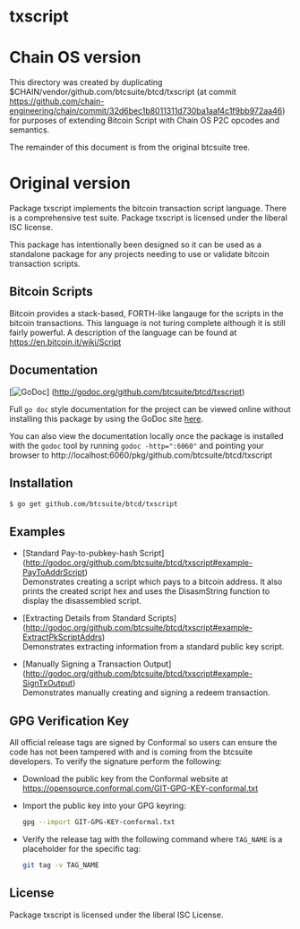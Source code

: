 txscript
========

# Chain OS version

This directory was created by duplicating
$CHAIN/vendor/github.com/btcsuite/btcd/txscript
(at commit
https://github.com/chain-engineering/chain/commit/32d6bec1b8011311d730ba1aaf4c1f9bb972aa46)
for purposes of extending Bitcoin Script with Chain OS P2C opcodes and
semantics.

The remainder of this document is from the original btcsuite tree.

# Original version

Package txscript implements the bitcoin transaction script language.  There is
a comprehensive test suite.  Package txscript is licensed under the liberal ISC
license.

This package has intentionally been designed so it can be used as a standalone
package for any projects needing to use or validate bitcoin transaction scripts.

## Bitcoin Scripts

Bitcoin provides a stack-based, FORTH-like langauge for the scripts in
the bitcoin transactions.  This language is not turing complete
although it is still fairly powerful.  A description of the language
can be found at https://en.bitcoin.it/wiki/Script

## Documentation

[![GoDoc](https://godoc.org/github.com/btcsuite/btcd/txscript?status.png)]
(http://godoc.org/github.com/btcsuite/btcd/txscript)

Full `go doc` style documentation for the project can be viewed online without
installing this package by using the GoDoc site
[here](http://godoc.org/github.com/btcsuite/btcd/txscript).

You can also view the documentation locally once the package is installed with
the `godoc` tool by running `godoc -http=":6060"` and pointing your browser to
http://localhost:6060/pkg/github.com/btcsuite/btcd/txscript

## Installation

```bash
$ go get github.com/btcsuite/btcd/txscript
```

## Examples

* [Standard Pay-to-pubkey-hash Script]
  (http://godoc.org/github.com/btcsuite/btcd/txscript#example-PayToAddrScript)  
  Demonstrates creating a script which pays to a bitcoin address.  It also
  prints the created script hex and uses the DisasmString function to display
  the disassembled script.

* [Extracting Details from Standard Scripts]
  (http://godoc.org/github.com/btcsuite/btcd/txscript#example-ExtractPkScriptAddrs)  
  Demonstrates extracting information from a standard public key script.

* [Manually Signing a Transaction Output]
  (http://godoc.org/github.com/btcsuite/btcd/txscript#example-SignTxOutput)  
  Demonstrates manually creating and signing a redeem transaction.

## GPG Verification Key

All official release tags are signed by Conformal so users can ensure the code
has not been tampered with and is coming from the btcsuite developers.  To
verify the signature perform the following:

- Download the public key from the Conformal website at
  https://opensource.conformal.com/GIT-GPG-KEY-conformal.txt

- Import the public key into your GPG keyring:
  ```bash
  gpg --import GIT-GPG-KEY-conformal.txt
  ```

- Verify the release tag with the following command where `TAG_NAME` is a
  placeholder for the specific tag:
  ```bash
  git tag -v TAG_NAME
  ```

## License

Package txscript is licensed under the liberal ISC License.
